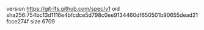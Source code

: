 version https://git-lfs.github.com/spec/v1
oid sha256:754bc13d1116e4bfcdce5d798c0ee9134460df650501b90655dead21fcce274f
size 6709
